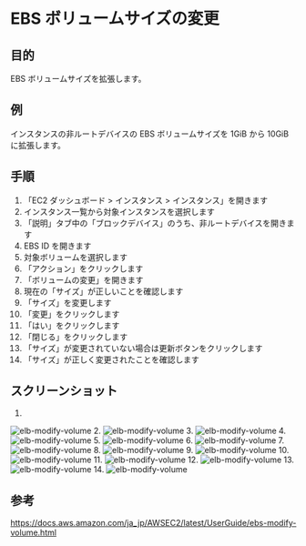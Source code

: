 # EBS ボリュームサイズの変更

## 目的
EBS ボリュームサイズを拡張します。

## 例
インスタンスの非ルートデバイスの EBS ボリュームサイズを 1GiB から 10GiB に拡張します。

## 手順
1. 「EC2 ダッシュボード > インスタンス > インスタンス」を開きます
2. インスタンス一覧から対象インスタンスを選択します
3. 「説明」タブ中の「ブロックデバイス」のうち、非ルートデバイスを開きます
4. EBS ID を開きます
5. 対象ボリュームを選択します
6. 「アクション」をクリックします
7. 「ボリュームの変更」を開きます
8. 現在の「サイズ」が正しいことを確認します
10. 「サイズ」を変更します
11. 「変更」をクリックします
12. 「はい」をクリックします
13. 「閉じる」をクリックします
14. 「サイズ」が変更されていない場合は更新ボタンをクリックします
15. 「サイズ」が正しく変更されたことを確認します

## スクリーンショット

1.
![elb-modify-volume](img/screenshot-2020-04-04-18.19.00-1.png)
2.
![elb-modify-volume](img/screenshot-2020-04-04-18.19.20-1.png)
3.
![elb-modify-volume](img/screenshot-2020-04-04-18.19.52-1.png)
4.
![elb-modify-volume](img/screenshot-2020-04-04-18.19.56-1.png)
5.
![elb-modify-volume](img/screenshot-2020-04-04-18.20.03-1.png)
6.
![elb-modify-volume](img/screenshot-2020-04-04-18.20.03-2.png)
7.
![elb-modify-volume](img/screenshot-2020-04-04-18.20.14-1.png)
8.
![elb-modify-volume](img/screenshot-2020-04-04-18.20.22-1.png)
9.
![elb-modify-volume](img/screenshot-2020-04-04-18.20.27-1.png)
10.
![elb-modify-volume](img/screenshot-2020-04-04-18.20.27-2.png)
11.
![elb-modify-volume](img/screenshot-2020-04-04-18.20.30-1.png)
12.
![elb-modify-volume](img/screenshot-2020-04-04-18.20.34-1.png)
13.
![elb-modify-volume](img/screenshot-2020-04-04-18.20.38-1.png)
14.
![elb-modify-volume](img/screenshot_2020-04-04_19.45.41-1.png)

## 参考
https://docs.aws.amazon.com/ja_jp/AWSEC2/latest/UserGuide/ebs-modify-volume.html